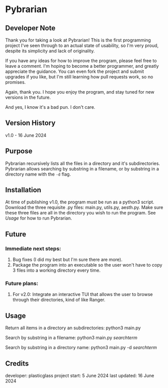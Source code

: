 # Pybrarian

## Developer Note

Thank you for taking a look at Pybrarian! This is the first programming project I've seen through to an actual state of usability, so I'm very proud, despite its simplicity and lack of originality.

If you have any ideas for how to improve the program, please feel free to leave a comment. I'm hoping to become a better programmer, and greatly appreciate the guidance. You can even fork the project and submit upgrades if you like, but I'm still learning how pull requests work, so no promises.

Again, thank you. I hope you enjoy the program, and stay tuned for new versions in the future.

And yes, I know it's a bad pun. I don't care.

## Version History

v1.0 - 16 June 2024

## Purpose

Pybrarian recursively lists all the files in a directory and it's subdirectories. Pybrarian allows searching by substring in a filename, or by substring in a directory name with the `-d` flag.

## Installation

At time of publishing v1.0, the program must be run as a python3 script. Download the three requisite .py files: main.py, utils.py, aesth.py. Make sure these three files are all in the directory you wish to run the program. See *Usage* for how to run Pybrarian.

## Future

### Immediate next steps:

1. Bug fixes (I did my best but I'm sure there are more).
2. Package the program into an executable so the user won't have to copy 3 files into a working directory every time.

### Future plans:

1. For v2.0: Integrate an interactive TUI that allows the user to browse through their directories, kind of like Ranger.

## Usage

Return all items in a directory an subdirectories:
    python3 main.py

Search by substring in a filename:
    python3 main.py *searchterm*

Search by substring in a directory name:
    python3 main.py -d *searchterm*

## Credits

developer: plasticglass
project start: 5 June 2024
last updated: 16 June 2024